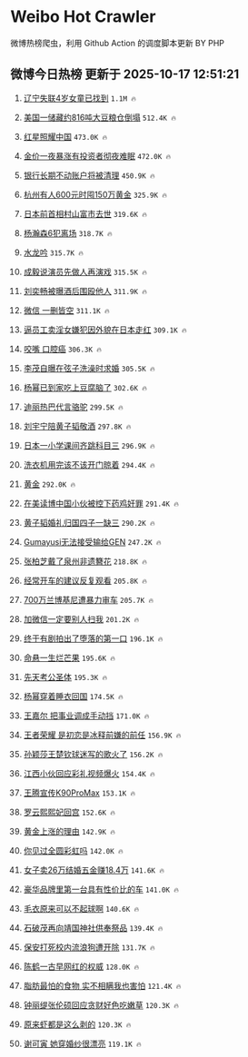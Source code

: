 # Weibo Hot Crawler 



微博热榜爬虫，利用 Github Action 的调度脚本更新 BY PHP 


## 微博今日热榜 更新于 2025-10-17 12:51:21 
1. [辽宁失联4岁女童已找到](https://s.weibo.com/weibo?q=%23%E8%BE%BD%E5%AE%81%E5%A4%B1%E8%81%944%E5%B2%81%E5%A5%B3%E7%AB%A5%E5%B7%B2%E6%89%BE%E5%88%B0%23&t=31&band_rank=1&Refer=top) `1.1M 🔥` 

1. [美国一储藏约816吨大豆粮仓倒塌](https://s.weibo.com/weibo?q=%23%E7%BE%8E%E5%9B%BD%E4%B8%80%E5%82%A8%E8%97%8F%E7%BA%A6816%E5%90%A8%E5%A4%A7%E8%B1%86%E7%B2%AE%E4%BB%93%E5%80%92%E5%A1%8C%23&t=31&band_rank=2&Refer=top) `512.4K 🔥` 

1. [红星照耀中国](https://s.weibo.com/weibo?q=%23%E7%BA%A2%E6%98%9F%E7%85%A7%E8%80%80%E4%B8%AD%E5%9B%BD%23&t=31&band_rank=3&Refer=top) `473.0K 🔥` 

1. [金价一夜暴涨有投资者彻夜难眠](https://s.weibo.com/weibo?q=%23%E9%87%91%E4%BB%B7%E4%B8%80%E5%A4%9C%E6%9A%B4%E6%B6%A8%E6%9C%89%E6%8A%95%E8%B5%84%E8%80%85%E5%BD%BB%E5%A4%9C%E9%9A%BE%E7%9C%A0%23&t=31&band_rank=4&Refer=top) `472.0K 🔥` 

1. [银行长期不动账户将被清理](https://s.weibo.com/weibo?q=%23%E9%93%B6%E8%A1%8C%E9%95%BF%E6%9C%9F%E4%B8%8D%E5%8A%A8%E8%B4%A6%E6%88%B7%E5%B0%86%E8%A2%AB%E6%B8%85%E7%90%86%23&t=31&band_rank=5&Refer=top) `450.9K 🔥` 

1. [杭州有人600元时囤150万黄金](https://s.weibo.com/weibo?q=%23%E6%9D%AD%E5%B7%9E%E6%9C%89%E4%BA%BA600%E5%85%83%E6%97%B6%E5%9B%A4150%E4%B8%87%E9%BB%84%E9%87%91%23&t=31&band_rank=6&Refer=top) `325.9K 🔥` 

1. [日本前首相村山富市去世](https://s.weibo.com/weibo?q=%23%E6%97%A5%E6%9C%AC%E5%89%8D%E9%A6%96%E7%9B%B8%E6%9D%91%E5%B1%B1%E5%AF%8C%E5%B8%82%E5%8E%BB%E4%B8%96%23&t=31&band_rank=7&Refer=top) `319.6K 🔥` 

1. [杨瀚森6犯离场](https://s.weibo.com/weibo?q=%23%E6%9D%A8%E7%80%9A%E6%A3%AE6%E7%8A%AF%E7%A6%BB%E5%9C%BA%23&t=31&band_rank=8&Refer=top) `318.7K 🔥` 

1. [水龙吟](https://s.weibo.com/weibo?q=%E6%B0%B4%E9%BE%99%E5%90%9F&t=31&band_rank=9&Refer=top) `315.7K 🔥` 

1. [成毅说演员先做人再演戏](https://s.weibo.com/weibo?q=%23%E6%88%90%E6%AF%85%E8%AF%B4%E6%BC%94%E5%91%98%E5%85%88%E5%81%9A%E4%BA%BA%E5%86%8D%E6%BC%94%E6%88%8F%23&t=31&band_rank=10&Refer=top) `315.5K 🔥` 

1. [刘奕畅被曝酒后围殴他人](https://s.weibo.com/weibo?q=%23%E5%88%98%E5%A5%95%E7%95%85%E8%A2%AB%E6%9B%9D%E9%85%92%E5%90%8E%E5%9B%B4%E6%AE%B4%E4%BB%96%E4%BA%BA%23&t=31&band_rank=11&Refer=top) `311.9K 🔥` 

1. [微信 一删皆空](https://s.weibo.com/weibo?q=%E5%BE%AE%E4%BF%A1%20%E4%B8%80%E5%88%A0%E7%9A%86%E7%A9%BA&t=31&band_rank=12&Refer=top) `311.1K 🔥` 

1. [逼员工卖淫女嫌犯因外貌在日本走红](https://s.weibo.com/weibo?q=%23%E9%80%BC%E5%91%98%E5%B7%A5%E5%8D%96%E6%B7%AB%E5%A5%B3%E5%AB%8C%E7%8A%AF%E5%9B%A0%E5%A4%96%E8%B2%8C%E5%9C%A8%E6%97%A5%E6%9C%AC%E8%B5%B0%E7%BA%A2%23&t=31&band_rank=13&Refer=top) `309.1K 🔥` 

1. [咬嘴 口腔癌](https://s.weibo.com/weibo?q=%E5%92%AC%E5%98%B4%20%E5%8F%A3%E8%85%94%E7%99%8C&t=31&band_rank=14&Refer=top) `306.3K 🔥` 

1. [李茂自曝在弦子洗澡时求婚](https://s.weibo.com/weibo?q=%E6%9D%8E%E8%8C%82%E8%87%AA%E6%9B%9D%E5%9C%A8%E5%BC%A6%E5%AD%90%E6%B4%97%E6%BE%A1%E6%97%B6%E6%B1%82%E5%A9%9A&t=31&band_rank=15&Refer=top) `305.5K 🔥` 

1. [杨幂已到家吃上豆腐脑了](https://s.weibo.com/weibo?q=%23%E6%9D%A8%E5%B9%82%E5%B7%B2%E5%88%B0%E5%AE%B6%E5%90%83%E4%B8%8A%E8%B1%86%E8%85%90%E8%84%91%E4%BA%86%23&t=31&band_rank=16&Refer=top) `302.6K 🔥` 

1. [迪丽热巴代言骆驼](https://s.weibo.com/weibo?q=%E8%BF%AA%E4%B8%BD%E7%83%AD%E5%B7%B4%E4%BB%A3%E8%A8%80%E9%AA%86%E9%A9%BC&t=31&band_rank=17&Refer=top) `299.5K 🔥` 

1. [刘宇宁陪黄子韬敬酒](https://s.weibo.com/weibo?q=%E5%88%98%E5%AE%87%E5%AE%81%E9%99%AA%E9%BB%84%E5%AD%90%E9%9F%AC%E6%95%AC%E9%85%92&t=31&band_rank=18&Refer=top) `297.8K 🔥` 

1. [日本一小学课间齐跳科目三](https://s.weibo.com/weibo?q=%23%E6%97%A5%E6%9C%AC%E4%B8%80%E5%B0%8F%E5%AD%A6%E8%AF%BE%E9%97%B4%E9%BD%90%E8%B7%B3%E7%A7%91%E7%9B%AE%E4%B8%89%23&t=31&band_rank=19&Refer=top) `296.9K 🔥` 

1. [洗衣机用完该不该开门晾着](https://s.weibo.com/weibo?q=%23%E6%B4%97%E8%A1%A3%E6%9C%BA%E7%94%A8%E5%AE%8C%E8%AF%A5%E4%B8%8D%E8%AF%A5%E5%BC%80%E9%97%A8%E6%99%BE%E7%9D%80%23&t=31&band_rank=20&Refer=top) `294.4K 🔥` 

1. [黄金](https://s.weibo.com/weibo?q=%E9%BB%84%E9%87%91&t=31&band_rank=21&Refer=top) `292.0K 🔥` 

1. [在美读博中国小伙被控下药鸡奸罪](https://s.weibo.com/weibo?q=%23%E5%9C%A8%E7%BE%8E%E8%AF%BB%E5%8D%9A%E4%B8%AD%E5%9B%BD%E5%B0%8F%E4%BC%99%E8%A2%AB%E6%8E%A7%E4%B8%8B%E8%8D%AF%E9%B8%A1%E5%A5%B8%E7%BD%AA%23&t=31&band_rank=22&Refer=top) `291.4K 🔥` 

1. [黄子韬婚礼归国四子一缺三](https://s.weibo.com/weibo?q=%23%E9%BB%84%E5%AD%90%E9%9F%AC%E5%A9%9A%E7%A4%BC%E5%BD%92%E5%9B%BD%E5%9B%9B%E5%AD%90%E4%B8%80%E7%BC%BA%E4%B8%89%23&t=31&band_rank=23&Refer=top) `290.2K 🔥` 

1. [Gumayusi无法接受输给GEN](https://s.weibo.com/weibo?q=Gumayusi%E6%97%A0%E6%B3%95%E6%8E%A5%E5%8F%97%E8%BE%93%E7%BB%99GEN&t=31&band_rank=24&Refer=top) `247.2K 🔥` 

1. [张柏芝戴了泉州非遗簪花](https://s.weibo.com/weibo?q=%E5%BC%A0%E6%9F%8F%E8%8A%9D%E6%88%B4%E4%BA%86%E6%B3%89%E5%B7%9E%E9%9D%9E%E9%81%97%E7%B0%AA%E8%8A%B1&t=31&band_rank=25&Refer=top) `218.8K 🔥` 

1. [经常开车的建议反复观看](https://s.weibo.com/weibo?q=%E7%BB%8F%E5%B8%B8%E5%BC%80%E8%BD%A6%E7%9A%84%E5%BB%BA%E8%AE%AE%E5%8F%8D%E5%A4%8D%E8%A7%82%E7%9C%8B&t=31&band_rank=26&Refer=top) `205.8K 🔥` 

1. [700万兰博基尼遭暴力审车](https://s.weibo.com/weibo?q=%23700%E4%B8%87%E5%85%B0%E5%8D%9A%E5%9F%BA%E5%B0%BC%E9%81%AD%E6%9A%B4%E5%8A%9B%E5%AE%A1%E8%BD%A6%23&t=31&band_rank=27&Refer=top) `205.7K 🔥` 

1. [加微信一定要别人扫我](https://s.weibo.com/weibo?q=%E5%8A%A0%E5%BE%AE%E4%BF%A1%E4%B8%80%E5%AE%9A%E8%A6%81%E5%88%AB%E4%BA%BA%E6%89%AB%E6%88%91&t=31&band_rank=28&Refer=top) `201.2K 🔥` 

1. [终于有剧拍出了堕落的第一口](https://s.weibo.com/weibo?q=%E7%BB%88%E4%BA%8E%E6%9C%89%E5%89%A7%E6%8B%8D%E5%87%BA%E4%BA%86%E5%A0%95%E8%90%BD%E7%9A%84%E7%AC%AC%E4%B8%80%E5%8F%A3&t=31&band_rank=29&Refer=top) `196.1K 🔥` 

1. [命悬一生烂芒果](https://s.weibo.com/weibo?q=%E5%91%BD%E6%82%AC%E4%B8%80%E7%94%9F%E7%83%82%E8%8A%92%E6%9E%9C&t=31&band_rank=30&Refer=top) `195.6K 🔥` 

1. [先天考公圣体](https://s.weibo.com/weibo?q=%E5%85%88%E5%A4%A9%E8%80%83%E5%85%AC%E5%9C%A3%E4%BD%93&t=31&band_rank=31&Refer=top) `195.3K 🔥` 

1. [杨幂穿着睡衣回国](https://s.weibo.com/weibo?q=%23%E6%9D%A8%E5%B9%82%E7%A9%BF%E7%9D%80%E7%9D%A1%E8%A1%A3%E5%9B%9E%E5%9B%BD%23&t=31&band_rank=32&Refer=top) `174.5K 🔥` 

1. [王嘉尔 把事业调成手动挡](https://s.weibo.com/weibo?q=%E7%8E%8B%E5%98%89%E5%B0%94%20%E6%8A%8A%E4%BA%8B%E4%B8%9A%E8%B0%83%E6%88%90%E6%89%8B%E5%8A%A8%E6%8C%A1&t=31&band_rank=33&Refer=top) `171.0K 🔥` 

1. [王者荣耀 是初恋是冰释前嫌的前任](https://s.weibo.com/weibo?q=%E7%8E%8B%E8%80%85%E8%8D%A3%E8%80%80%20%E6%98%AF%E5%88%9D%E6%81%8B%E6%98%AF%E5%86%B0%E9%87%8A%E5%89%8D%E5%AB%8C%E7%9A%84%E5%89%8D%E4%BB%BB&t=31&band_rank=34&Refer=top) `156.9K 🔥` 

1. [孙颖莎王楚钦球迷写的歌火了](https://s.weibo.com/weibo?q=%23%E5%AD%99%E9%A2%96%E8%8E%8E%E7%8E%8B%E6%A5%9A%E9%92%A6%E7%90%83%E8%BF%B7%E5%86%99%E7%9A%84%E6%AD%8C%E7%81%AB%E4%BA%86%23&t=31&band_rank=35&Refer=top) `156.2K 🔥` 

1. [江西小伙回应彩礼视频爆火](https://s.weibo.com/weibo?q=%23%E6%B1%9F%E8%A5%BF%E5%B0%8F%E4%BC%99%E5%9B%9E%E5%BA%94%E5%BD%A9%E7%A4%BC%E8%A7%86%E9%A2%91%E7%88%86%E7%81%AB%23&t=31&band_rank=36&Refer=top) `154.4K 🔥` 

1. [王腾宣传K90ProMax](https://s.weibo.com/weibo?q=%23%E7%8E%8B%E8%85%BE%E5%AE%A3%E4%BC%A0K90ProMax%23&t=31&band_rank=37&Refer=top) `153.1K 🔥` 

1. [罗云熙熙妃回宫](https://s.weibo.com/weibo?q=%E7%BD%97%E4%BA%91%E7%86%99%E7%86%99%E5%A6%83%E5%9B%9E%E5%AE%AB&t=31&band_rank=38&Refer=top) `152.6K 🔥` 

1. [黄金上涨的理由](https://s.weibo.com/weibo?q=%E9%BB%84%E9%87%91%E4%B8%8A%E6%B6%A8%E7%9A%84%E7%90%86%E7%94%B1&t=31&band_rank=39&Refer=top) `142.9K 🔥` 

1. [你见过全圆彩虹吗](https://s.weibo.com/weibo?q=%23%E4%BD%A0%E8%A7%81%E8%BF%87%E5%85%A8%E5%9C%86%E5%BD%A9%E8%99%B9%E5%90%97%23&t=31&band_rank=40&Refer=top) `142.0K 🔥` 

1. [女子卖26万结婚五金赚18.4万](https://s.weibo.com/weibo?q=%23%E5%A5%B3%E5%AD%90%E5%8D%9626%E4%B8%87%E7%BB%93%E5%A9%9A%E4%BA%94%E9%87%91%E8%B5%9A18.4%E4%B8%87%23&t=31&band_rank=41&Refer=top) `141.6K 🔥` 

1. [豪华品牌里第一台具有性价比的车](https://s.weibo.com/weibo?q=%23%E8%B1%AA%E5%8D%8E%E5%93%81%E7%89%8C%E9%87%8C%E7%AC%AC%E4%B8%80%E5%8F%B0%E5%85%B7%E6%9C%89%E6%80%A7%E4%BB%B7%E6%AF%94%E7%9A%84%E8%BD%A6%23&t=31&band_rank=42&Refer=top) `141.0K 🔥` 

1. [毛衣原来可以不起球啊](https://s.weibo.com/weibo?q=%E6%AF%9B%E8%A1%A3%E5%8E%9F%E6%9D%A5%E5%8F%AF%E4%BB%A5%E4%B8%8D%E8%B5%B7%E7%90%83%E5%95%8A&t=31&band_rank=43&Refer=top) `140.6K 🔥` 

1. [石破茂再向靖国神社供奉祭品](https://s.weibo.com/weibo?q=%23%E7%9F%B3%E7%A0%B4%E8%8C%82%E5%86%8D%E5%90%91%E9%9D%96%E5%9B%BD%E7%A5%9E%E7%A4%BE%E4%BE%9B%E5%A5%89%E7%A5%AD%E5%93%81%23&t=31&band_rank=44&Refer=top) `139.4K 🔥` 

1. [保安打死校内流浪狗遭开除](https://s.weibo.com/weibo?q=%23%E4%BF%9D%E5%AE%89%E6%89%93%E6%AD%BB%E6%A0%A1%E5%86%85%E6%B5%81%E6%B5%AA%E7%8B%97%E9%81%AD%E5%BC%80%E9%99%A4%23&t=31&band_rank=45&Refer=top) `131.7K 🔥` 

1. [陈鹤一古早网红的权威](https://s.weibo.com/weibo?q=%E9%99%88%E9%B9%A4%E4%B8%80%E5%8F%A4%E6%97%A9%E7%BD%91%E7%BA%A2%E7%9A%84%E6%9D%83%E5%A8%81&t=31&band_rank=46&Refer=top) `128.0K 🔥` 

1. [脂肪最怕的食物 实不相瞒我也害怕](https://s.weibo.com/weibo?q=%E8%84%82%E8%82%AA%E6%9C%80%E6%80%95%E7%9A%84%E9%A3%9F%E7%89%A9%20%E5%AE%9E%E4%B8%8D%E7%9B%B8%E7%9E%92%E6%88%91%E4%B9%9F%E5%AE%B3%E6%80%95&t=31&band_rank=47&Refer=top) `121.4K 🔥` 

1. [钟丽缇张伦硕回应贪财好色吃嫩草](https://s.weibo.com/weibo?q=%E9%92%9F%E4%B8%BD%E7%BC%87%E5%BC%A0%E4%BC%A6%E7%A1%95%E5%9B%9E%E5%BA%94%E8%B4%AA%E8%B4%A2%E5%A5%BD%E8%89%B2%E5%90%83%E5%AB%A9%E8%8D%89&t=31&band_rank=48&Refer=top) `120.3K 🔥` 

1. [原来虾都是这么剥的](https://s.weibo.com/weibo?q=%E5%8E%9F%E6%9D%A5%E8%99%BE%E9%83%BD%E6%98%AF%E8%BF%99%E4%B9%88%E5%89%A5%E7%9A%84&t=31&band_rank=49&Refer=top) `120.3K 🔥` 

1. [谢可寅 她穿婚纱很漂亮](https://s.weibo.com/weibo?q=%E8%B0%A2%E5%8F%AF%E5%AF%85%20%E5%A5%B9%E7%A9%BF%E5%A9%9A%E7%BA%B1%E5%BE%88%E6%BC%82%E4%BA%AE&t=31&band_rank=50&Refer=top) `119.1K 🔥` 

